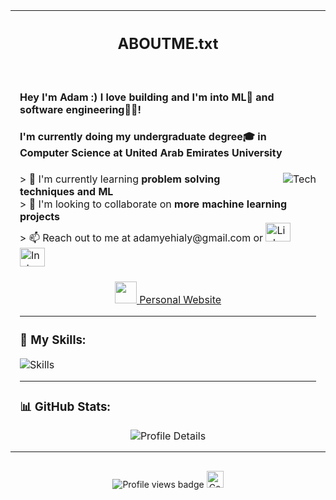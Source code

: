 <div style="display: flex; justify-content: center; align-items: center; text-align: center; max-width: 100%; overflow: hidden;"> 
  <table style="width: 100%; border-collapse: collapse;">
    <th><h2 align="center">ABOUTME.txt</h2></th>
    <tr>
      <td style="width: 100%; padding: 15px;">
        <h4>Hey I'm Adam :) I love building and I'm into ML🤖 and software engineering👨‍💻! </h4>
        <h4>I'm currently doing my undergraduate degree🎓 in Computer Science at United Arab Emirates University</h4>
        <a href=#><img src="https://64.media.tumblr.com/2f1173dd4f5df37b9643d4179c336929/tumblr_n9sdgvnjgk1tfsn81o1_400.gifv" alt="Tech" align="right" style="max-width: 40%; margin-left: 10px;"></a>
        > 🔭 I'm currently learning <b>problem solving techniques and ML</b><br>
        > 👥 I'm looking to collaborate on <b>more machine learning projects</b><br>
        > 📫 Reach out to me at adamyehialy@gmail.com or 
        <a href="https://linkedin.com/in/adam-ai" target="_blank">
          <img src="https://raw.githubusercontent.com/rahuldkjain/github-profile-readme-generator/master/src/images/icons/Social/linked-in-alt.svg" alt="LinkedIn" height="30" width="40" />
        </a> 
        <a href="https://instagram.com/cocopaelle" target="_blank">
          <img src="https://raw.githubusercontent.com/rahuldkjain/github-profile-readme-generator/master/src/images/icons/Social/instagram.svg" alt="Instagram" height="30" width="40" />
        </a>
        <p style="margin-top: 24px;" align="center">
          <a href="https://adamibrahim.vercel.app/">
            <img src="https://user-images.githubusercontent.com/62207434/199560487-b39b69bb-368a-4f0b-924b-31defd4fd854.gif" width="35">
          </a>
          <a style="margin-top: 24px;" href="https://adamibrahim.vercel.app/" target="_blank">Personal Website</a>
        </p>
        <hr>
        <h3 align="left">🔧 My Skills:</h3>
        <p align="left">
          <img src="https://go-skill-icons.vercel.app/api/icons?i=python,js,java,cpp,react,pytorch,express,mongodb,mysql,nodejs,git,scikit-learn&theme=dark&perline=50" alt="Skills" style="max-width: 100%;" />
        </p>
        <hr>
        <h3 align="left">📊 GitHub Stats:</h3>
        <div align="center">
          <img alt="Profile Details" src="https://github-readme-stats.vercel.app/api?username=adam-a-i&show_icons=true" style="max-width: 100%;">
        </div>
      </td>
    </tr>
  </table>
</div>
<!-- Profile Views -->
<p align="center">
  <img src="https://komarev.com/ghpvc/?username=adam-a-i&label=Profile%20views&color=999999&style=flat" alt="Profile views badge" />
  <img src="https://i.giphy.com/media/v1.Y2lkPTc5MGI3NjExamZrcmUyN3NxNGd1Yjk3bWdzaGF1Zm5zMXVnem45ZHo2dnV5aGdvdiZlcD12MV9pbnRlcm5hbF9naWZfYnlfaWQmY3Q9Zw/z1HdiobjzYIrm/giphy.gif" width="27" alt="Cool GIF"/>
</p>
